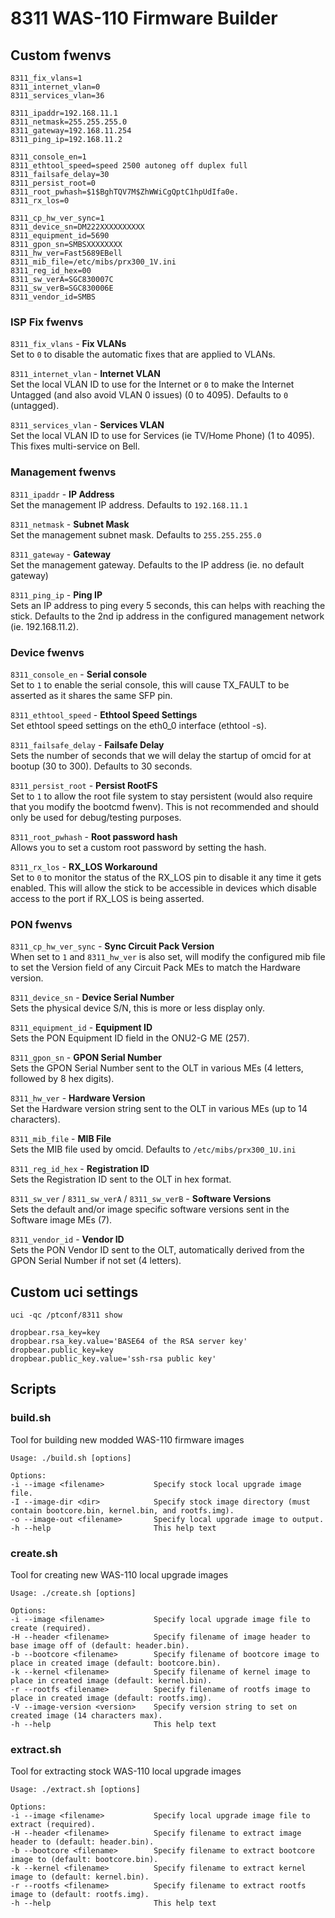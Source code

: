 # 8311 WAS-110 Firmware Builder

## Custom fwenvs
```
8311_fix_vlans=1
8311_internet_vlan=0
8311_services_vlan=36

8311_ipaddr=192.168.11.1
8311_netmask=255.255.255.0
8311_gateway=192.168.11.254
8311_ping_ip=192.168.11.2

8311_console_en=1
8311_ethtool_speed=speed 2500 autoneg off duplex full
8311_failsafe_delay=30
8311_persist_root=0
8311_root_pwhash=$1$BghTQV7M$ZhWWiCgQptC1hpUdIfa0e.
8311_rx_los=0

8311_cp_hw_ver_sync=1
8311_device_sn=DM222XXXXXXXXXX
8311_equipment_id=5690
8311_gpon_sn=SMBSXXXXXXXX
8311_hw_ver=Fast5689EBell
8311_mib_file=/etc/mibs/prx300_1V.ini
8311_reg_id_hex=00
8311_sw_verA=SGC830007C
8311_sw_verB=SGC830006E
8311_vendor_id=SMBS
```


### ISP Fix fwenvs
`8311_fix_vlans` - **Fix VLANs**  
Set to `0` to disable the automatic fixes that are applied to VLANs.  

`8311_internet_vlan` - **Internet VLAN**  
Set the local VLAN ID to use for the Internet or `0` to make the Internet Untagged (and also avoid VLAN 0 issues) (0 to 4095). Defaults to `0` (untagged).  

`8311_services_vlan` - **Services VLAN**  
Set the local VLAN ID to use for Services (ie TV/Home Phone) (1 to 4095). This fixes multi-service on Bell.  


### Management fwenvs
`8311_ipaddr` - **IP Address**  
Set the management IP address. Defaults to `192.168.11.1`  

`8311_netmask` - **Subnet Mask**  
Set the management subnet mask. Defaults to `255.255.255.0`  

`8311_gateway` - **Gateway**  
Set the management gateway. Defaults to the IP address (ie. no default gateway)  

`8311_ping_ip` - **Ping IP**  
Sets an IP address to ping every 5 seconds, this can helps with reaching the stick. Defaults to the 2nd ip address in the configured management network (ie. 192.168.11.2).  


### Device fwenvs
`8311_console_en` - **Serial console**  
Set to `1` to enable the serial console, this will cause TX_FAULT to be asserted as it shares the same SFP pin.  

`8311_ethtool_speed` - **Ethtool Speed Settings**  
Set ethtool speed settings on the eth0_0 interface (ethtool -s).  

`8311_failsafe_delay` - **Failsafe Delay**  
Sets the number of seconds that we will delay the startup of omcid for at bootup (30 to 300). Defaults to 30 seconds.  

`8311_persist_root` - **Persist RootFS**  
Set to `1` to allow the root file system to stay persistent (would also require that you modify the bootcmd fwenv). This is not recommended and should only be used for debug/testing purposes.  

`8311_root_pwhash` - **Root password hash**  
Allows you to set a custom root password by setting the hash.  

`8311_rx_los` - **RX_LOS Workaround**  
Set to `0` to monitor the status of the RX_LOS pin to disable it any time it gets enabled. This will allow the stick to be accessible in devices which disable access to the port if RX_LOS is being asserted.  


### PON fwenvs
`8311_cp_hw_ver_sync` - **Sync Circuit Pack Version**  
When set to `1` and `8311_hw_ver` is also set, will modify the configured mib file to set the Version field of any Circuit Pack MEs to match the Hardware version.  

`8311_device_sn` - **Device Serial Number**  
Sets the physical device S/N, this is more or less display only.  

`8311_equipment_id` - **Equipment ID**  
Sets the PON Equipment ID field in the ONU2-G ME (257).  

`8311_gpon_sn` - **GPON Serial Number**  
Sets the GPON Serial Number sent to the OLT in various MEs (4 letters, followed by 8 hex digits).  

`8311_hw_ver` - **Hardware Version**  
Set the Hardware version string sent to the OLT in various MEs (up to 14 characters).  

`8311_mib_file` - **MIB File**  
Sets the MIB file used by omcid. Defaults to `/etc/mibs/prx300_1U.ini`  

`8311_reg_id_hex` - **Registration ID**  
Sets the Registration ID sent to the OLT in hex format.  

`8311_sw_ver` / `8311_sw_verA` / `8311_sw_verB` - **Software Versions**  
Sets the default and/or image specific software versions sent in the Software image MEs (7).  

`8311_vendor_id` - **Vendor ID**  
Sets the PON Vendor ID sent to the OLT, automatically derived from the GPON Serial Number if not set (4 letters).  



## Custom uci settings
`uci -qc /ptconf/8311 show`  
```
dropbear.rsa_key=key
dropbear.rsa_key.value='BASE64 of the RSA server key'
dropbear.public_key=key
dropbear.public_key.value='ssh-rsa public key' 
```

## Scripts

### build.sh
Tool for building new modded WAS-110 firmware images
```
Usage: ./build.sh [options]

Options:
-i --image <filename>           Specify stock local upgrade image file.
-I --image-dir <dir>            Specify stock image directory (must contain bootcore.bin, kernel.bin, and rootfs.img).
-o --image-out <filename>       Specify local upgrade image to output.
-h --help                       This help text
```

### create.sh
Tool for creating new WAS-110 local upgrade images
```
Usage: ./create.sh [options]

Options:
-i --image <filename>           Specify local upgrade image file to create (required).
-H --header <filename>          Specify filename of image header to base image off of (default: header.bin).
-b --bootcore <filename>        Specify filename of bootcore image to place in created image (default: bootcore.bin).
-k --kernel <filename>          Specify filename of kernel image to place in created image (default: kernel.bin).
-r --rootfs <filename>          Specify filename of rootfs image to place in created image (default: rootfs.img).
-V --image-version <version>    Specify version string to set on created image (14 characters max).
-h --help                       This help text
```


### extract.sh
Tool for extracting stock WAS-110 local upgrade images
```
Usage: ./extract.sh [options]

Options:
-i --image <filename>           Specify local upgrade image file to extract (required).
-H --header <filename>          Specify filename to extract image header to (default: header.bin).
-b --bootcore <filename>        Specify filename to extract bootcore image to (default: bootcore.bin).
-k --kernel <filename>          Specify filename to extract kernel image to (default: kernel.bin).
-r --rootfs <filename>          Specify filename to extract rootfs image to (default: rootfs.img).
-h --help                       This help text
```
